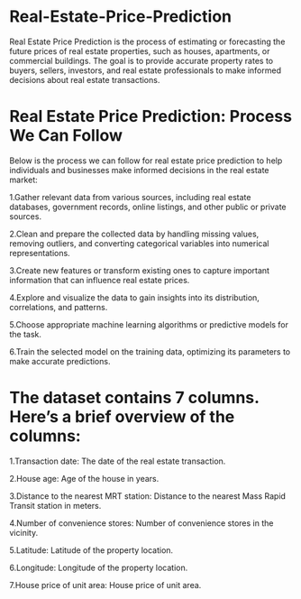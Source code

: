# Real-Estate-Price-Prediction
Real Estate Price Prediction is the process of estimating or forecasting the future prices of real estate properties, such as houses, apartments, or commercial buildings. The goal is to provide accurate property rates to buyers, sellers, investors, and real estate professionals to make informed decisions about real estate transactions.
# Real Estate Price Prediction: Process We Can Follow
Below is the process we can follow for real estate price prediction to help individuals and businesses make informed decisions in the real estate market:

1.Gather relevant data from various sources, including real estate databases, government records, online listings, and other public or private sources.

2.Clean and prepare the collected data by handling missing values, removing outliers, and converting categorical variables into numerical representations.

3.Create new features or transform existing ones to capture important information that can influence real estate prices.

4.Explore and visualize the data to gain insights into its distribution, correlations, and patterns.

5.Choose appropriate machine learning algorithms or predictive models for the task.

6.Train the selected model on the training data, optimizing its parameters to make accurate predictions.


# The dataset contains 7 columns. Here’s a brief overview of the columns:

1.Transaction date: The date of the real estate transaction.

2.House age: Age of the house in years.

3.Distance to the nearest MRT station: Distance to the nearest Mass Rapid Transit station in meters.

4.Number of convenience stores: Number of convenience stores in the vicinity.

5.Latitude: Latitude of the property location.

6.Longitude: Longitude of the property location.

7.House price of unit area: House price of unit area.

